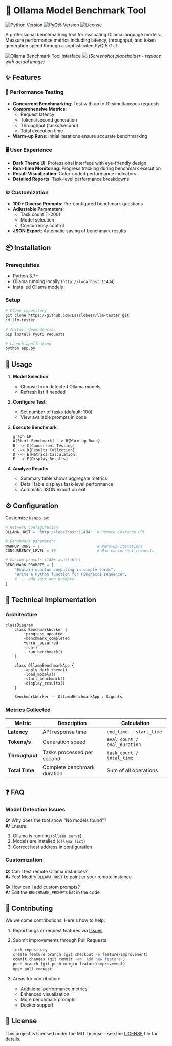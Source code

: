 

# 🚀 Ollama Model Benchmark Tool

![Python Version](https://img.shields.io/badge/python-3.7%2B-blue)
![PyQt5 Version](https://img.shields.io/badge/PyQt5-5.15%2B-green)
![License](https://img.shields.io/badge/license-MIT-yellow)

A professional benchmarking tool for evaluating Ollama language models. Measure performance metrics including latency, throughput, and token generation speed through a sophisticated PyQt5 GUI.

![Ollama Benchmark Tool Interface](screenshot.png)
![](screenshot1.png) *(Screenshot placeholder - replace with actual image)*

## ✨ Features

### 🧪 Performance Testing
- **Concurrent Benchmarking**: Test with up to 10 simultaneous requests
- **Comprehensive Metrics**:
  - Request latency
  - Tokens/second generation
  - Throughput (tasks/second)
  - Total execution time
- **Warm-up Runs**: Initial iterations ensure accurate benchmarking

### 🖥️ User Experience
- **Dark Theme UI**: Professional interface with eye-friendly design
- **Real-time Monitoring**: Progress tracking during benchmark execution
- **Result Visualization**: Color-coded performance indicators
- **Detailed Reports**: Task-level performance breakdowns

### ⚙️ Customization
- **100+ Diverse Prompts**: Pre-configured benchmark questions
- **Adjustable Parameters**:
  - Task count (1-200)
  - Model selection
  - Concurrency control
- **JSON Export**: Automatic saving of benchmark results

## 📦 Installation

### Prerequisites
- Python 3.7+
- Ollama running locally (`http://localhost:11434`)
- Installed Ollama models

### Setup
```bash
# Clone repository
git clone https://github.com/Laszlobeer/llm-tester.git
cd llm-tester

# Install dependencies
pip install PyQt5 requests

# Launch application
python app.py
```

## 🧭 Usage

1. **Model Selection**:
   - Choose from detected Ollama models
   - Refresh list if needed
   
2. **Configure Test**:
   - Set number of tasks (default: 100)
   - View available prompts in code

3. **Execute Benchmark**:
   ```mermaid
   graph LR
   A[Start Benchmark] --> B{Warm-up Runs}
   B --> C[Concurrent Testing]
   C --> D[Results Collection]
   D --> E[Metrics Calculation]
   E --> F[Display Results]
   ```

4. **Analyze Results**:
   - Summary table shows aggregate metrics
   - Detail table displays task-level performance
   - Automatic JSON export on exit

## ⚙️ Configuration

Customize in `app.py`:
```python
# Network configuration
OLLAMA_HOST = "http://localhost:11434"  # Remote instance URL

# Benchmark parameters
WARMUP_RUNS = 1                         # Warm-up iterations
CONCURRENCY_LEVEL = 10                  # Max concurrent requests

# Custom prompts (100+ available)
BENCHMARK_PROMPTS = [
    "Explain quantum computing in simple terms",
    "Write a Python function for Fibonacci sequence",
    # ... add your own prompts
]
```

## 🧠 Technical Implementation

### Architecture
```mermaid
classDiagram
    class BenchmarkWorker {
        +progress_updated
        +benchmark_completed
        +error_occurred
        -run()
        -_run_benchmark()
    }
    
    class OllamaBenchmarkApp {
        -apply_dark_theme()
        -load_models()
        -start_benchmark()
        -display_results()
    }
    
    BenchmarkWorker -- OllamaBenchmarkApp : Signals
```

### Metrics Collected
| Metric | Description | Calculation |
|--------|-------------|-------------|
| **Latency** | API response time | `end_time - start_time` |
| **Tokens/s** | Generation speed | `eval_count / eval_duration` |
| **Throughput** | Tasks processed per second | `task_count / total_time` |
| **Total Time** | Complete benchmark duration | Sum of all operations |

## ❓ FAQ

### Model Detection Issues
**Q:** Why does the tool show "No models found"?  
**A:** Ensure:
1. Ollama is running (`ollama serve`)
2. Models are installed (`ollama list`)
3. Correct host address in configuration

### Customization
**Q:** Can I test remote Ollama instances?  
**A:** Yes! Modify `OLLAMA_HOST` to point to your remote instance

**Q:** How can I add custom prompts?  
**A:** Edit the `BENCHMARK_PROMPTS` list in the code

## 🤝 Contributing

We welcome contributions! Here's how to help:

1. Report bugs or request features via [Issues](https://github.com/Laszlobeer/llm-tester/issues)
2. Submit improvements through Pull Requests:
   ```bash
   fork repository
   create feature branch (git checkout -b feature/improvement)
   commit changes (git commit -am 'Add new feature')
   push branch (git push origin feature/improvement)
   open pull request
   ```

3. Areas for contribution:
   - Additional performance metrics
   - Enhanced visualization
   - More benchmark prompts
   - Docker support

## 📜 License

This project is licensed under the MIT License - see the [LICENSE](LICENSE) file for details.


